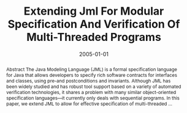 ---
title: "Extending Jml For Modular Specification And Verification Of Multi-Threaded Programs"
abstract: "Abstract The Java Modeling Language (JML) is a formal specification language for Java that allows developers to specify rich software contracts for interfaces and classes, using pre-and postconditions and invariants. Although JML has been widely studied and has robust tool support based on a variety of automated verification technologies, it shares a problem with many similar object-oriented specification languages—it currently only deals with sequential programs. In this paper, we extend JML to allow for effective specification of multi-threaded …"
date: 2005-01-01
venue: "ECOOP 2005 - Object-Oriented Programming, 19th European Conference, Glasgow, UK, July 25-29, 2005, Proceedings"
paperurl: https://link.springer.com/chapter/10.1007/11531142_24
authors: "Edwin Rodriguez, Matthew B. Dwyer, Cormac Flanagan, John Hatcliff, Gary T. Leavens and Robby"
awards: ""
---